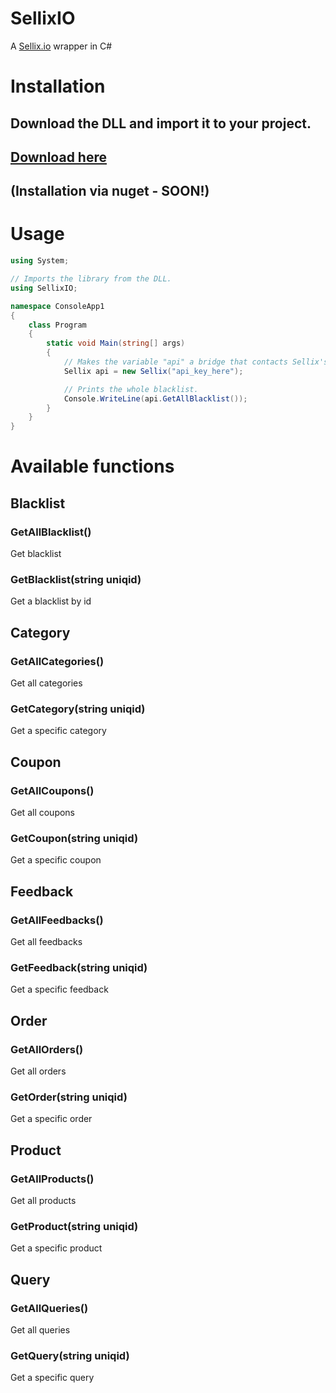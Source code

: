 # SellixIO
 A [Sellix.io]("https://sellix.io") wrapper in C#

# Installation
## Download the DLL and import it to your project.
## [Download here]("https://github.com/jewdev/SellixIO/releases/latest")

## (Installation via nuget - SOON!)

# Usage

```c#
using System;

// Imports the library from the DLL.
using SellixIO;

namespace ConsoleApp1
{
    class Program
    {
        static void Main(string[] args)
        {
            // Makes the variable "api" a bridge that contacts Sellix's servers.
            Sellix api = new Sellix("api_key_here");

            // Prints the whole blacklist.
            Console.WriteLine(api.GetAllBlacklist());
        }
    }
}
```

# Available functions

## Blacklist
### GetAllBlacklist()
Get blacklist

### GetBlacklist(string uniqid)
Get a blacklist by id

## Category
### GetAllCategories()
Get all categories

### GetCategory(string uniqid)
Get a specific category

## Coupon
### GetAllCoupons()
Get all coupons

### GetCoupon(string uniqid)
Get a specific coupon

## Feedback
### GetAllFeedbacks()
Get all feedbacks

### GetFeedback(string uniqid)
Get a specific feedback

## Order
### GetAllOrders()
Get all orders

### GetOrder(string uniqid)
Get a specific order

## Product
### GetAllProducts()
Get all products

### GetProduct(string uniqid)
Get a specific product

## Query
### GetAllQueries()
Get all queries

### GetQuery(string uniqid)
Get a specific query
